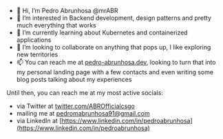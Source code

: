 - 👋 Hi, I’m Pedro Abrunhosa @mrABR
- 👀 I’m interested in Backend development, design patterns and pretty much everything that works 
- 🌱 I’m currently learning about Kubernetes and containerized applications
- 💞️ I’m looking to collaborate on anything that pops up, I like exploring new territories
- 📫 You can reach me at [pedro-abrunhosa.dev](pedro-abrunhosa.dev), looking to turn that into my personal landing page with a few contacts and even writing some blog posts talking about my experiences 

Until then, you can reach me at my most active socials:
- via Twitter at [twitter.com/ABROfficialcsgo](https://twitter.com/ABROfficialcsgo) 
- mailing me at [pedromabrunhosa91@gmail.com](mailto:pedromabrunhosa91@gmail.com)
- via LinkedIn at [https://www.linkedin.com/in/pedroabrunhosa](https://www.linkedin.com/in/pedroabrunhosa) 

<!---
mrABR/mrABR is a ✨ special ✨ repository because its `README.md` (this file) appears on your GitHub profile.
You can click the Preview link to take a look at your changes.
--->
